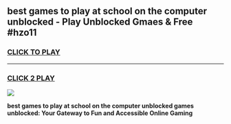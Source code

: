 
## best games to play at school on the computer unblocked - Play Unblocked Gmaes & Free #hzo11
<h3>
<a href="https://news.freeplayer.one?title=best_games_to_play_at_school_on_the_computer_unblocked&ref=24F">CLICK TO PLAY</a></h3>
<hr>

<h3>
<a href="https://news.freeplayer.one?title=best_games_to_play_at_school_on_the_computer_unblocked&ref=24F">CLICK 2 PLAY</a>
  
</h3>

<a href="https://news.freeplayer.one?title=best_games_to_play_at_school_on_the_computer_unblocked&ref=24F/"><img src="https://clearcache.store/games.png"></a>


**best games to play at school on the computer unblocked games unblocked: Your Gateway to Fun and Accessible Online Gaming**
